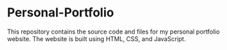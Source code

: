 # Personal-Portfolio
This repository contains the source code and files for my personal portfolio website. The website is built using HTML, CSS, and JavaScript.
